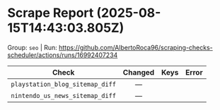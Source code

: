 # Scrape Report (2025-08-15T14:43:03.805Z)

Group: `seo`  |  Run: https://github.com/AlbertoRoca96/scraping-checks-scheduler/actions/runs/16992407234

| Check | Changed | Keys | Error |
|---|:---:|:--|:--|
| `playstation_blog_sitemap_diff` | — |  |  |
| `nintendo_us_news_sitemap_diff` | — |  |  |
